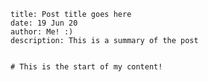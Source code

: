    title: Post title goes here
    date: 19 Jun 20
    author: Me! :)
    description: This is a summary of the post


    # This is the start of my content!